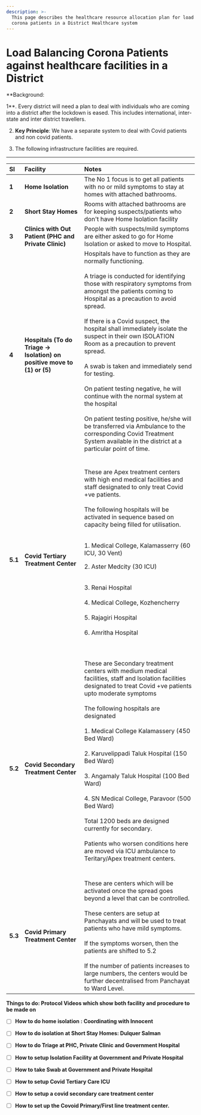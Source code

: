 ```yaml
---
description: >-
  This page describes the healthcare resource allocation plan for load balancing
  corona patients in a District Healthcare system
---
```


# Load Balancing Corona Patients against healthcare facilities in a District

**Background:  
  
1**. Every district will need a plan to deal with individuals who are coming into a district after the lockdown is eased. This includes international, inter-state and inter district travellers.  
  
2. **Key Principle**: We have a separate system to deal with Covid patients and non covid patients.  


3. The following infrastructure facilities are required.  
  
****

<table>
  <thead>
    <tr>
      <th style="text-align:left"><b>Sl</b>
      </th>
      <th style="text-align:left"><b>Facility</b>
      </th>
      <th style="text-align:left"><b>Notes</b>
      </th>
    </tr>
  </thead>
  <tbody>
    <tr>
      <td style="text-align:left"><b>1</b>
      </td>
      <td style="text-align:left"><b>Home Isolation </b>
      </td>
      <td style="text-align:left">The No 1 focus is to get all patients with no or mild symptoms to stay
        at homes with attached bathrooms.</td>
    </tr>
    <tr>
      <td style="text-align:left"><b>2</b>
      </td>
      <td style="text-align:left"><b>Short Stay Homes </b>
      </td>
      <td style="text-align:left">Rooms with attached bathrooms are for keeping suspects/patients who don&apos;t
        have Home Isolation facility</td>
    </tr>
    <tr>
      <td style="text-align:left"><b>3</b>
      </td>
      <td style="text-align:left"><b>Clinics with Out Patient (PHC and Private Clinic)</b>
      </td>
      <td style="text-align:left">People with suspects/mild symptoms are either asked to go for Home Isolation
        or asked to move to Hospital.</td>
    </tr>
    <tr>
      <td style="text-align:left"><b>4</b>
      </td>
      <td style="text-align:left"><b>Hospitals (To do Triage -&gt; Isolation) on positive move to (1) or (5)</b>
      </td>
      <td style="text-align:left">Hospitals have to function as they are normally functioning.
        <br />
        <br />A triage is conducted for identifying those with respiratory symptoms
        from amongst the patients coming to Hospital as a precaution to avoid spread.<b><br /><br /></b>If
        there is a Covid suspect, the hospital shall immediately isolate the suspect
        in their own ISOLATION Room as a precaution to prevent spread.
        <br />
        <br />A swab is taken and immediately send for testing.
        <br />
        <br />On patient testing negative, he will continue with the normal system at
        the hospital
        <br />
        <br />On patient testing positive, he/she will be transferred via Ambulance
        to the corresponding Covid Treatment System available in the district at
        a particular point of time.<b><br /><br /></b>
      </td>
    </tr>
    <tr>
      <td style="text-align:left"><b>5.1</b>
      </td>
      <td style="text-align:left"><b>Covid Tertiary Treatment Center </b>
      </td>
      <td style="text-align:left">
        <p>These are Apex treatment centers with high end medical facilities and
          staff designated to only treat Covid +ve patients.
          <br />
          <br />The following hospitals will be activated in sequence based on capacity
          being filled for utilisation.
          <br />
          <br />
        </p>
        <p>1. Medical College, Kalamasserry (60 ICU, 30 Vent)
          <br />
        </p>
        <p>2. Aster Medcity (30 ICU)
          <br />
          <br />
        </p>
        <p>3. Renai Hospital
          <br />
          <br />4. Medical College, Kozhencherry
          <br />
          <br />5. Rajagiri Hospital
          <br />
          <br />6. Amritha Hospital<b><br /><br /><br /></b>
        </p>
      </td>
    </tr>
    <tr>
      <td style="text-align:left"><b>5.2 </b>
      </td>
      <td style="text-align:left"><b>Covid Secondary Treatment Center</b>
      </td>
      <td style="text-align:left">These are Secondary treatment centers with medium medical facilities,
        staff and Isolation facilities designated to treat Covid +ve patients upto
        moderate symptoms
        <br />
        <br />The following hospitals are designated
        <br />
        <br />1. Medical College Kalamassery (450 Bed Ward)
        <br />
        <br />2. Karuvelippadi Taluk Hospital (150 Bed Ward)
        <br />
        <br />3. Angamaly Taluk Hospital (100 Bed Ward)
        <br />
        <br />4. SN Medical College, Paravoor (500 Bed Ward)
        <br />
        <br />Total 1200 beds are designed currently for secondary.
        <br />
        <br />Patients who worsen conditions here are moved via ICU ambulance to Teritary/Apex
        treatment centers.<b><br /><br /><br /></b>
      </td>
    </tr>
    <tr>
      <td style="text-align:left"><b>5.3</b>
      </td>
      <td style="text-align:left"><b>Covid Primary Treatment Center</b>
      </td>
      <td style="text-align:left">These are centers which will be activated once the spread goes beyond
        a level that can be controlled.
        <br />
        <br />These centers are setup at Panchayats and will be used to treat patients
        who have mild symptoms.
        <br />
        <br />If the symptoms worsen, then the patients are shifted to 5.2
        <br />
        <br />If the number of patients increases to large numbers, the centers would
        be further decentralised from Panchayat to Ward Level.</td>
    </tr>
  </tbody>
</table>

**Things to do: Protocol Videos which show both facility and procedure to be made on** 

* [ ] **How to do home isolation : Coordinating with Innocent** 
* [ ] **How to do isolation at Short Stay Homes: Dulquer Salman** 
* [ ] **How to do Triage at PHC, Private Clinic and Government Hospital**
* [ ] **How to setup Isolation Facility at Government and Private Hospital**
* [ ] **How to take Swab at Government and Private Hospital**
* [ ] **How to setup Covid Tertiary Care ICU**
* [ ] **How to setup a covid secondary care treatment center**
* [ ] **How to set up the Covoid Primary/First line treatment center.**

